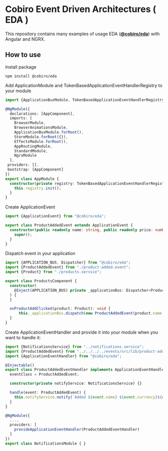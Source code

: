 # Cobiro Event Driven Architectures ( EDA )

This repository contains many examples of usage EDA (**[@cobiro/eda](https://www.npmjs.com/package/@cobiro/eda)**) with Angular and NGRX.

## How to use

Install package

`npm install @cobiro/eda`

Add ApplicationModule and TokenBasedApplicationEventHandlerRegistry to your module
```ts
import {ApplicationBusModule, TokenBasedApplicationEventHandlerRegistry} from "@cobiro/eda";

@NgModule({ 
  declarations: [AppComponent],
  imports: [
    BrowserModule,
    BrowserAnimationsModule,
    ApplicationBusModule.forRoot(),
    StoreModule.forRoot({}),
    EffectsModule.forRoot(),
    AppRoutingModule,
    StandardModule,
    NgrxModule
  ],
 providers: [],
 bootstrap: [AppComponent]
})
export class AppModule {
  constructor(private registry: TokenBasedApplicationEventHandlerRegistry) {
    this.registry.init();
  }
}
```

Create ApplicationEvent

```ts
import {ApplicationEvent} from "@cobiro/eda";

export class ProductAddedEvent extends ApplicationEvent {
  constructor(public readonly name: string, public readonly price: number, public readonly currency: string) {
    super();
  }
}
```

Dispatch event in your application

```ts
import {APPLICATION_BUS, Dispatcher} from "@cobiro/eda";
import {ProductAddedEvent} from "./product-added.event";
import {Product} from "./products.service";

export class ProductsComponent {
  constructor(
    @Inject(APPLICATION_BUS) private _applicationBus: Dispatcher<ProductAddedEvent>
  ) {
  }

  onProductAddClicked(product: Product): void {
      this._applicationBus.dispatch(new ProductAddedEvent(product.name, product.price, product.currency));
  }
}
```

Create ApplicationEventHandler and provide it into your module when you want to handle it:

```ts
import {NotificationsService} from "../notifications.service";
import {ProductAddedEvent} from "../../../../events/src/lib/product-added.event";
import {ApplicationEventHandler} from "@cobiro/eda";

@Injectable()
export class ProductAddedEventHandler implements ApplicationEventHandler {
  eventClass = ProductAddedEvent;

  constructor(private notifyService: NotificationsService) {}

  handle(event: ProductAddedEvent) {
    this.notifyService.notify(`Added ${event.name} ${event.currency}${event.price}`);
  }
}

@NgModule({
  ...,
  providers: [
    provideApplicationEventHandler(ProductAddedEventHandler)
  ]
})
export class NotificationsModule { }
```
